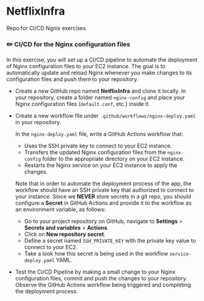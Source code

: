 # NetflixInfra
Repo for CI/CD Ngnix exercises



### :pencil2: CI/CD for the Nginx configuration files

In this exercise, you will set up a CI/CD pipeline to automate the deployment of Nginx configuration files to your EC2 instance.
The goal is to automatically update and reload Nginx whenever you make changes to its configuration files and push them to your repository.

- Create a new GitHub repo named **NetflixInfra** and clone it locally. 
  In your repository, create a folder named `nginx-config` and place your Nginx configuration files (`default.conf`, etc.) inside it.

- Create a new workflow file under `.github/workflows/nginx-deploy.yaml` in your repository. 
  
  In the `nginx-deploy.yaml` file, write a GitHub Actions workflow that:
     - Uses the SSH private key to connect to your EC2 instance.
     - Transfers the updated Nginx configuration files from the `nginx-config` folder to the appropriate directory on your EC2 instance.
     - Restarts the Nginx service on your EC2 instance to apply the changes.


   Note that in order to automate the deployment process of the app, the workflow should have an SSH private key that authorized to connect to your instance. Since we **NEVER** store secrets in a git repo, you should configure a **Secret** in GitHub Actions and provide it to the workflow as an environment variable, as follows:
   - Go to your project repository on GitHub, navigate to **Settings** > **Secrets and variables** > **Actions**.
   - Click on **New repository secret**.
   - Define a secret named `SSH_PRIVATE_KEY` with the private key value to connect to your EC2.
   - Take a look how this secret is being used in the workflow `service-deploy.yaml` YAML.

- Test the CI/CD Pipeline by making a small change to your Nginx configuration files, commit and push the changes to your repository.
  Observe the GitHub Actions workflow being triggered and completing the deployment process.
